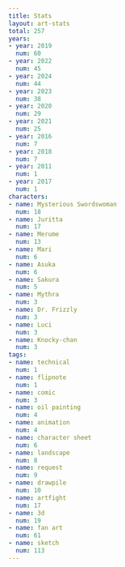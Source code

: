 ```yaml
---
title: Stats
layout: art-stats
total: 257
years:
- year: 2019
  num: 60
- year: 2022
  num: 45
- year: 2024
  num: 44
- year: 2023
  num: 38
- year: 2020
  num: 29
- year: 2021
  num: 25
- year: 2016
  num: 7
- year: 2018
  num: 7
- year: 2011
  num: 1
- year: 2017
  num: 1
characters:
- name: Mysterious Swordswoman
  num: 18
- name: Juritta
  num: 17
- name: Merume
  num: 13
- name: Mari
  num: 6
- name: Asuka
  num: 6
- name: Sakura
  num: 5
- name: Mythra
  num: 3
- name: Dr. Frizzly
  num: 3
- name: Luci
  num: 3
- name: Knocky-chan
  num: 3
tags:
- name: technical
  num: 1
- name: flipnote
  num: 1
- name: comic
  num: 3
- name: oil painting
  num: 4
- name: animation
  num: 4
- name: character sheet
  num: 6
- name: landscape
  num: 8
- name: request
  num: 9
- name: drawpile
  num: 10
- name: artfight
  num: 17
- name: 3d
  num: 19
- name: fan art
  num: 61
- name: sketch
  num: 113
---
```

